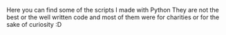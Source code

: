 Here you can find some of the scripts I made with Python
They are not the best or the well written code and most of them were for charities or for the sake of curiosity :D
